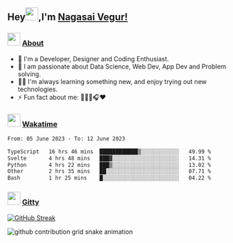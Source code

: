 ## Hey<img src="https://github.com/TheDudeThatCode/TheDudeThatCode/blob/master/Assets/Hi.gif" height="29px">,I'm [Nagasai Vegur!](https://nsvegur.me/)

### <img src="https://c.tenor.com/ftqs42Yna-oAAAAi/mochi-mochi-hello-white-mochi-mochi.gif" height="29px"> [About](https://nsvegur.me/)

- 🔭 I'm a Developer, Designer and Coding Enthusiast.
- 🎲 I am passionate about Data Science, Web Dev, App Dev and Problem solving. 
- 👨‍💻 I'm always learning something new, and enjoy trying out new technologies.
- ⚡ Fun fact about me: 👨🏻‍💻🎧♥️

### <img src="https://c.tenor.com/P5DB2iGAecsAAAAi/peach-cat.gif" height="29px"> [Wakatime](https://wakatime.com/@NSVegur)

<!--START_SECTION:waka-->

```txt
From: 05 June 2023 - To: 12 June 2023

TypeScript   16 hrs 46 mins  ████████████▒░░░░░░░░░░░░   49.99 %
Svelte       4 hrs 48 mins   ███▓░░░░░░░░░░░░░░░░░░░░░   14.31 %
Python       4 hrs 22 mins   ███▒░░░░░░░░░░░░░░░░░░░░░   13.02 %
Other        2 hrs 35 mins   ██░░░░░░░░░░░░░░░░░░░░░░░   07.71 %
Bash         1 hr 25 mins    █░░░░░░░░░░░░░░░░░░░░░░░░   04.22 %
```

<!--END_SECTION:waka-->

### <img src="https://c.tenor.com/C4t3cTtNBagAAAAi/quero.gif" height="29px"> [Gitty](https://github.com/NSVEGUR?tab=repositories)

[![GitHub Streak](https://github-readme-streak-stats.herokuapp.com?user=NSVEGUR&theme=dark&hide_border=true&date_format=M%20j%5B%2C%20Y%5D&ring=57A6FF&fire=57A6FF&currStreakLabel=57A6FF&background=0F1017)]('https://github.com/NSVEGUR')

![github contribution grid snake animation](https://raw.githubusercontent.com/NSVEGUR/NSVEGUR/output/github-contribution-grid-snake.svg)
